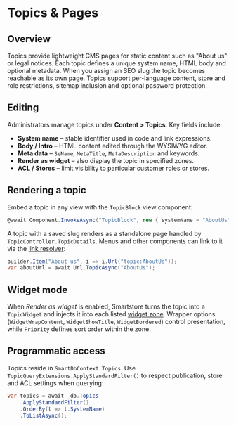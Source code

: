 # Topics & Pages

## Overview
Topics provide lightweight CMS pages for static content such as "About us" or legal notices. Each topic defines a unique system name, HTML body and optional metadata. When you assign an SEO slug the topic becomes reachable as its own page. Topics support per-language content, store and role restrictions, sitemap inclusion and optional password protection.

## Editing
Administrators manage topics under **Content > Topics**. Key fields include:
- **System name** – stable identifier used in code and link expressions.
- **Body / Intro** – HTML content edited through the WYSIWYG editor.
- **Meta data** – `SeName`, `MetaTitle`, `MetaDescription` and keywords.
- **Render as widget** – also display the topic in specified zones.
- **ACL / Stores** – limit visibility to particular customer roles or stores.

## Rendering a topic
Embed a topic in any view with the `TopicBlock` view component:

```csharp
@await Component.InvokeAsync("TopicBlock", new { systemName = "AboutUs" })
```

A topic with a saved slug renders as a standalone page handled by `TopicController.TopicDetails`. Menus and other components can link to it via the [link resolver](/framework/content/linkresolver):

```csharp
builder.Item("About us", i => i.Url("topic:AboutUs"));
var aboutUrl = await Url.TopicAsync("AboutUs");
```

## Widget mode
When *Render as widget* is enabled, Smartstore turns the topic into a `TopicWidget` and injects it into each listed [widget zone](/framework/content/widgets#zones). Wrapper options (`WidgetWrapContent`, `WidgetShowTitle`, `WidgetBordered`) control presentation, while `Priority` defines sort order within the zone.

## Programmatic access
Topics reside in `SmartDbContext.Topics`. Use `TopicQueryExtensions.ApplyStandardFilter()` to respect publication, store and ACL settings when querying:

```csharp
var topics = await _db.Topics
    .ApplyStandardFilter()
    .OrderBy(t => t.SystemName)
    .ToListAsync();
```
